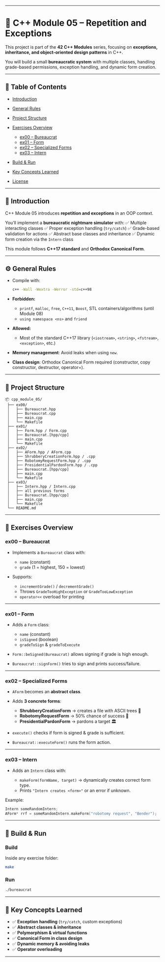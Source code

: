 
---

# 📂 C++ Module 05 – Repetition and Exceptions

This project is part of the **42 C++ Modules** series, focusing on **exceptions, inheritance, and object-oriented design patterns** in C++.

You will build a small **bureaucratic system** with multiple classes, handling grade-based permissions, exception handling, and dynamic form creation.

---

## 📌 Table of Contents

* [Introduction](#-introduction)
* [General Rules](#-general-rules)
* [Project Structure](#-project-structure)
* [Exercises Overview](#-exercises-overview)

  * [ex00 – Bureaucrat](#ex00--bureaucrat)
  * [ex01 – Form](#ex01--form)
  * [ex02 – Specialized Forms](#ex02--specialized-forms)
  * [ex03 – Intern](#ex03--intern)
* [Build & Run](#-build--run)
* [Key Concepts Learned](#-key-concepts-learned)
* [License](#-license)

---

## 📖 Introduction

C++ Module 05 introduces **repetition and exceptions** in an OOP context.

You’ll implement a **bureaucratic nightmare simulator** with:
✅ Multiple interacting classes
✅ Proper exception handling (`try/catch`)
✅ Grade-based validation for actions
✅ Abstract base classes and inheritance
✅ Dynamic form creation via the `Intern` class

This module follows **C++17 standard** and **Orthodox Canonical Form**.

---

## ⚙️ General Rules

* Compile with:

  ```bash
  c++ -Wall -Wextra -Werror -std=c++98
  ```

* **Forbidden:**

  * `printf`, `malloc`, `free`, `C++11`, `Boost`, STL containers/algorithms (until Module 08)
  * `using namespace <ns>` and `friend`

* **Allowed:**

  * Most of the standard C++17 library (`<iostream>`, `<string>`, `<fstream>`, `<exception>`, etc.)

* **Memory management**: Avoid leaks when using `new`.

* **Class design**: Orthodox Canonical Form required (constructor, copy constructor, destructor, operator=).

---

## 📂 Project Structure

```
📦 cpp_module_05/
 ├── ex00/
 │   ├── Bureaucrat.hpp
 │   ├── Bureaucrat.cpp
 │   ├── main.cpp
 │   └── Makefile
 ├── ex01/
 │   ├── Form.hpp / Form.cpp
 │   ├── Bureaucrat.[hpp/cpp]
 │   ├── main.cpp
 │   └── Makefile
 ├── ex02/
 │   ├── AForm.hpp / AForm.cpp
 │   ├── ShrubberyCreationForm.hpp / .cpp
 │   ├── RobotomyRequestForm.hpp / .cpp
 │   ├── PresidentialPardonForm.hpp / .cpp
 │   ├── Bureaucrat.[hpp/cpp]
 │   ├── main.cpp
 │   └── Makefile
 ├── ex03/
 │   ├── Intern.hpp / Intern.cpp
 │   ├── all previous forms
 │   ├── Bureaucrat.[hpp/cpp]
 │   ├── main.cpp
 │   └── Makefile
 └── README.md
```

---

## 📝 Exercises Overview

### **ex00 – Bureaucrat**

* Implements a `Bureaucrat` class with:

  * `name` (constant)
  * `grade` (1 = highest, 150 = lowest)
* Supports:

  * `incrementGrade()` / `decrementGrade()`
  * Throws `GradeTooHighException` or `GradeTooLowException`
  * `operator<<` overload for printing

---

### **ex01 – Form**

* Adds a `Form` class:

  * `name` (constant)
  * `isSigned` (boolean)
  * `gradeToSign` & `gradeToExecute`
* `Form::beSigned(Bureaucrat)` allows signing if grade is high enough.
* `Bureaucrat::signForm()` tries to sign and prints success/failure.

---

### **ex02 – Specialized Forms**

* `AForm` becomes an **abstract class**.
* Adds **3 concrete forms**:

  * **ShrubberyCreationForm** → creates a file with ASCII trees 🌳
  * **RobotomyRequestForm** → 50% chance of success 🤖
  * **PresidentialPardonForm** → pardons a target 🏛️
* `execute()` checks if form is signed & grade is sufficient.
* `Bureaucrat::executeForm()` runs the form action.

---

### **ex03 – Intern**

* Adds an `Intern` class with:

  * `makeForm(formName, target)` → dynamically creates correct form type.
  * Prints `"Intern creates <form>"` or an error if unknown.

Example:

```cpp
Intern someRandomIntern;
AForm* rrf = someRandomIntern.makeForm("robotomy request", "Bender");
```

---

## 🚀 Build & Run

### Build

Inside any exercise folder:

```bash
make
```

### Run

```bash
./bureaucrat
```

---

## 🧠 Key Concepts Learned

* ✅ **Exception handling** (`try/catch`, custom exceptions)
* ✅ **Abstract classes & inheritance**
* ✅ **Polymorphism & virtual functions**
* ✅ **Canonical Form in class design**
* ✅ **Dynamic memory & avoiding leaks**
* ✅ **Operator overloading**

---

